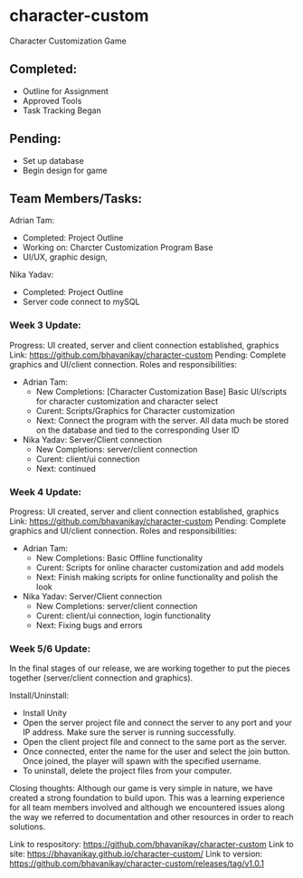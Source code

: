 # character-custom
Character Customization Game

## Completed:
* Outline for Assignment
* Approved Tools
* Task Tracking Began

## Pending:
* Set up database
* Begin design for game

## Team Members/Tasks:
Adrian Tam: 
*  Completed: Project Outline
*  Working on: Charcter Customization Program Base
*  UI/UX, graphic design,

Nika Yadav: 
* Completed: Project Outline
* Server code connect to mySQL


### Week 3 Update:
Progress: UI created, server and client connection established, graphics
Link: https://github.com/bhavanikay/character-custom
Pending: Complete graphics and UI/client connection.
Roles and responsibilities:
* Adrian Tam:
  * New Completions: [Character Customization Base] Basic UI/scripts for character customization and character select
  * Curent: Scripts/Graphics for Character customization
  * Next: Connect the program with the server. All data much be stored on the database and tied to the corresponding User ID
* Nika Yadav: Server/Client connection
  * New Completions: server/client connection
  * Curent: client/ui connection
  * Next: continued
  
### Week 4 Update:
Progress: UI created, server and client connection established, graphics
Link: https://github.com/bhavanikay/character-custom
Pending: Complete graphics and UI/client connection.
Roles and responsibilities:
* Adrian Tam:
  * New Completions: Basic Offline functionality
  * Curent: Scripts for online character customization and add models
  * Next: Finish making scripts for online functionality and polish the look
* Nika Yadav: Server/Client connection
  * New Completions: server/client connection
  * Curent: client/ui connection, login functionality
  * Next: Fixing bugs and errors

### Week 5/6 Update:
In the final stages of our release, we are working together to put the pieces together (server/client connection and graphics).

Install/Uninstall:
* Install Unity
* Open the server project file and connect the server to any port and your IP address. Make sure the server is running successfully.
* Open the client project file and connect to the same port as the server. 
* Once connected, enter the name for the user and select the join button. Once joined, the player will spawn with the specified username.
* To uninstall, delete the project files from your computer.

Closing thoughts:
Although our game is very simple in nature, we have created a strong foundation to build upon. This was a learning experience for all team members involved and although we encountered issues along the way we referred to documentation and other resources in order to reach solutions. 

Link to respository: https://github.com/bhavanikay/character-custom
Link to site: https://bhavanikay.github.io/character-custom/
Link to version: https://github.com/bhavanikay/character-custom/releases/tag/v1.0.1

